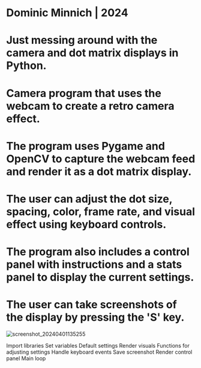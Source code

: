# Dominic Minnich | 2024

# Just messing around with the camera and dot matrix displays in Python.


# Camera program that uses the webcam to create a retro camera effect.
# The program uses Pygame and OpenCV to capture the webcam feed and render it as a dot matrix display.
# The user can adjust the dot size, spacing, color, frame rate, and visual effect using keyboard controls.
# The program also includes a control panel with instructions and a stats panel to display the current settings.
# The user can take screenshots of the display by pressing the 'S' key.

![screenshot_20240401135255](https://github.com/DomMinnich/CameraDotMatrix/assets/113619219/cca61357-3c97-4fd9-b3b3-82885d268d1a)


 Import libraries
 Set variables
 Default settings
 Render visuals
 Functions for adjusting settings
 Handle keyboard events
 Save screenshot
 Render control panel
 Main loop
